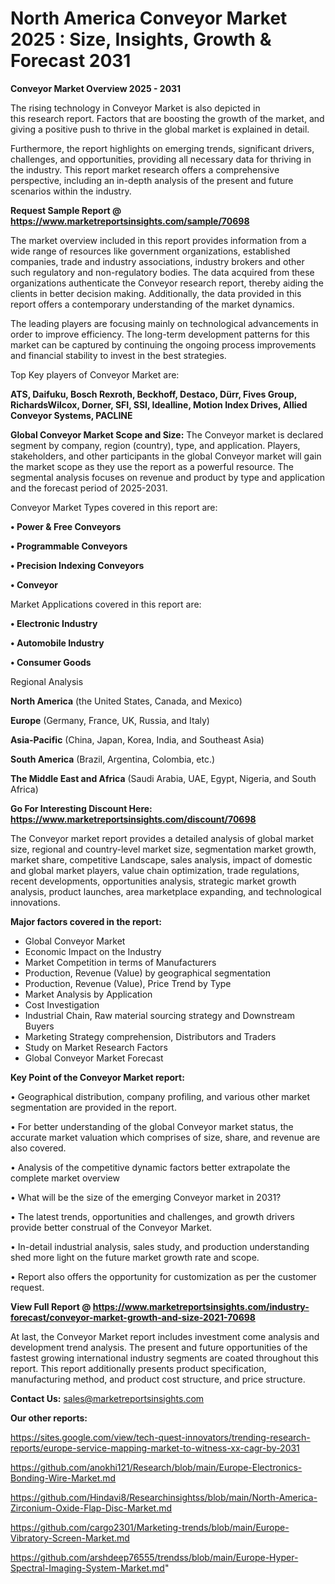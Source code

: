 # North America Conveyor Market 2025 : Size, Insights, Growth & Forecast 2031

<Strong> Conveyor Market Overview 2025 - 2031</strong>

The rising technology in Conveyor Market is also depicted in this research report. Factors that are boosting the growth of the market, and giving a positive push to thrive in the global market is explained in detail.

Furthermore, the report highlights on emerging trends, significant drivers, challenges, and opportunities, providing all necessary data for thriving in the industry. This report market research offers a comprehensive perspective, including an in-depth analysis of the present and future scenarios within the industry.

<strong>Request Sample Report @ <a href=https://www.marketreportsinsights.com/sample/70698>https://www.marketreportsinsights.com/sample/70698</a></strong>

The market overview included in this report provides information from a wide range of resources like government organizations, established companies, trade and industry associations, industry brokers and other such regulatory and non-regulatory bodies. The data acquired from these organizations authenticate the Conveyor research report, thereby aiding the clients in better decision making. Additionally, the data provided in this report offers a contemporary understanding of the market dynamics.

The leading players are focusing mainly on technological advancements in order to improve efficiency. The long-term development patterns for this market can be captured by continuing the ongoing process improvements and financial stability to invest in the best strategies.

Top Key players of Conveyor Market are:

<strong>ATS, Daifuku, Bosch Rexroth, Beckhoff, Destaco, Dürr, Fives Group, RichardsWilcox, Dorner, SFI, SSI, Idealline, Motion Index Drives, Allied Conveyor Systems, PACLINE</strong>

<strong><b>Global Conveyor Market Scope and Size:</b></strong>
The Conveyor market is declared segment by company, region (country), type, and application. Players, stakeholders, and other participants in the global Conveyor market will gain the market scope as they use the report as a powerful resource. The segmental analysis focuses on revenue and product by type and application and the forecast period of 2025-2031.

Conveyor Market Types covered in this report are:

<strong>• Power & Free Conveyors

• Programmable Conveyors

• Precision Indexing Conveyors

• Conveyor</strong>

Market Applications covered in this report are:

<strong>• Electronic Industry

• Automobile Industry

• Consumer Goods</strong> 

Regional Analysis

<strong>North America</strong> (the United States, Canada, and Mexico)

<strong>Europe</strong> (Germany, France, UK, Russia, and Italy)

<strong>Asia-Pacific</strong> (China, Japan, Korea, India, and Southeast Asia)

<strong>South America</strong> (Brazil, Argentina, Colombia, etc.)

<strong>The Middle East and Africa</strong> (Saudi Arabia, UAE, Egypt, Nigeria, and South Africa)

<strong>Go For Interesting Discount Here: <a href=https://www.marketreportsinsights.com/discount/70698>https://www.marketreportsinsights.com/discount/70698</a></strong>

The Conveyor market report provides a detailed analysis of global market size, regional and country-level market size, segmentation market growth, market share, competitive Landscape, sales analysis, impact of domestic and global market players, value chain optimization, trade regulations, recent developments, opportunities analysis, strategic market growth analysis, product launches, area marketplace expanding, and technological innovations.

<strong><b>Major factors covered in the report:</b></strong>
<ul>
  <li>Global Conveyor Market </li>
  <li>Economic Impact on the Industry</li>
  <li>Market Competition in terms of Manufacturers</li>
  <li>Production, Revenue (Value) by geographical segmentation</li>
  <li>Production, Revenue (Value), Price Trend by Type</li>
  <li>Market Analysis by Application</li>
  <li>Cost Investigation</li>
  <li>Industrial Chain, Raw material sourcing strategy and Downstream Buyers</li>
  <li>Marketing Strategy comprehension, Distributors and Traders</li>
  <li>Study on Market Research Factors</li>
  <li>Global Conveyor Market Forecast</li>
</ul>

<strong><b>Key Point of the Conveyor Market report:</b></strong>

• Geographical distribution, company profiling, and various other market segmentation are provided in the report.

• For better understanding of the global Conveyor market status, the accurate market valuation which comprises of size, share, and revenue are also covered.

• Analysis of the competitive dynamic factors better extrapolate the complete market overview

• What will be the size of the emerging Conveyor market in 2031?

• The latest trends, opportunities and challenges, and growth drivers provide better construal of the Conveyor Market.

• In-detail industrial analysis, sales study, and production understanding shed more light on the future market growth rate and scope.

• Report also offers the opportunity for customization as per the customer request.

<strong><b>View Full Report @ <a href=https://www.marketreportsinsights.com/industry-forecast/conveyor-market-growth-and-size-2021-70698>https://www.marketreportsinsights.com/industry-forecast/conveyor-market-growth-and-size-2021-70698</a></b></strong>


At last, the Conveyor Market report includes investment come analysis and development trend analysis. The present and future opportunities of the fastest growing international industry segments are coated throughout this report. This report additionally presents product specification, manufacturing method, and product cost structure, and price structure.

<strong>Contact Us:</strong>
sales@marketreportsinsights.com

<strong>Our other reports:</strong>

<a href=https://sites.google.com/view/tech-quest-innovators/trending-research-reports/europe-service-mapping-market-to-witness-xx-cagr-by-2031>https://sites.google.com/view/tech-quest-innovators/trending-research-reports/europe-service-mapping-market-to-witness-xx-cagr-by-2031</a>

<a href=https://github.com/anokhi121/Research/blob/main/Europe-Electronics-Bonding-Wire-Market.md>https://github.com/anokhi121/Research/blob/main/Europe-Electronics-Bonding-Wire-Market.md</a>

<a href=https://github.com/Hindavi8/Researchinsightss/blob/main/North-America-Zirconium-Oxide-Flap-Disc-Market.md>https://github.com/Hindavi8/Researchinsightss/blob/main/North-America-Zirconium-Oxide-Flap-Disc-Market.md</a>

<a href=https://github.com/cargo2301/Marketing-trends/blob/main/Europe-Vibratory-Screen-Market.md>https://github.com/cargo2301/Marketing-trends/blob/main/Europe-Vibratory-Screen-Market.md</a>

<a href=https://github.com/arshdeep76555/trendss/blob/main/Europe-Hyper-Spectral-Imaging-System-Market.md>https://github.com/arshdeep76555/trendss/blob/main/Europe-Hyper-Spectral-Imaging-System-Market.md</a>"
